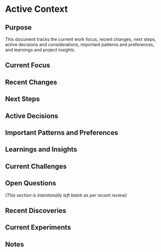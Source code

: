 # Active Context

## Purpose

This document tracks the current work focus, recent changes, next steps, active decisions and considerations, important patterns and preferences, and learnings and project insights.

## Current Focus



## Recent Changes



## Next Steps



## Active Decisions



## Important Patterns and Preferences



## Learnings and Insights



## Current Challenges



## Open Questions

*(This section is intentionally left blank as per recent review)*

## Recent Discoveries



## Current Experiments



## Notes


